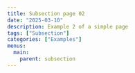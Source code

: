 ```yaml
---
title: Subsection page 02
date: "2025-03-10"
description: Example 2 of a simple page
tags: ["Subsection"]
categories: ["Examples"]
menus:
  main:
    parent: subsection
---
```

